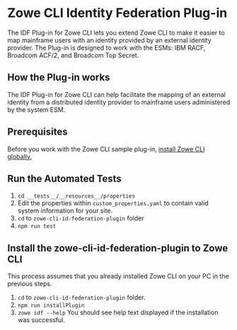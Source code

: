 # Zowe CLI Identity Federation Plug-in

The IDF Plug-in for Zowe CLI lets you extend Zowe CLI to make it easier to map mainframe users with an identity provided by an external identity provider.
The Plug-in is designed to work with the ESMs: IBM RACF, Broadcom ACF/2, and Broadcom Top Secret.

## How the Plug-in works

The IDF Plug-in for Zowe CLI can help facilitate the mapping of an external identity from a distributed identity provider to mainframe users administered by the system ESM.

## Prerequisites

Before you work with the Zowe CLI sample plug-in, [install Zowe CLI globally.](https://docs.zowe.org/active-development/user-guide/cli-installcli.html)

## Run the Automated Tests

1. `cd __tests__/__resources__/properties`
2. Edit the properties within `custom_properties.yaml` to contain valid system information for your site.
3. `cd` to `zowe-cli-id-federation-plugin` folder
4. `npm run test`

## Install the zowe-cli-id-federation-plugin to Zowe CLI

This process assumes that you already installed Zowe CLI on your PC in the previous steps.

1. `cd` to `zowe-cli-id-federation-plugin` folder.
2. `npm run installPlugin`
3. `zowe idf --help`
   You should see help text displayed if the installation was successful.
